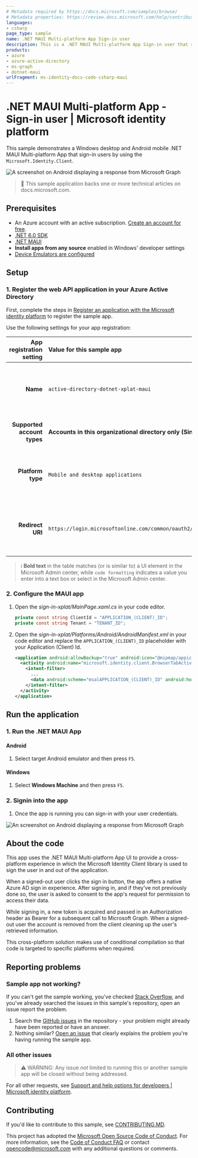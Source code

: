 ```yaml
---
# Metadata required by https://docs.microsoft.com/samples/browse/
# Metadata properties: https://review.docs.microsoft.com/help/contribute/samples/process/onboarding?branch=main#add-metadata-to-readme
languages:
- csharp
page_type: sample
name: .NET MAUI Multi-platform App Sign-in user
description: This is a .NET MAUI Multi-platform App Sign-in user that sign-in users. The code in this sample is used by one or more articles on docs.microsoft.com.
products:
- azure
- azure-active-directory
- ms-graph
- dotnet-maui
urlFragment: ms-identity-docs-code-csharp-maui
---
```


<!-- SAMPLE ID: DOCS-CODE-029 (desktop) and DOCS-CODE-035 (mobile) -->
# .NET MAUI Multi-platform App - Sign-in user | Microsoft identity platform

<!-- Build badges here
![Build passing.](https://img.shields.io/badge/build-passing-brightgreen.svg) ![Code coverage.](https://img.shields.io/badge/coverage-100%25-brightgreen.svg) ![License.](https://img.shields.io/badge/license-MIT-green.svg)
-->

This sample demonstrates a Windows desktop and Android mobile .NET MAUI Multi-platform App that sign-in users by using the `Microsoft.Identity.Client`.

![A screenshot on Android displaying a response from Microsoft Graph](./app.png)

> :page_with_curl: This sample application backs one or more technical articles on docs.microsoft.com.

## Prerequisites

- An Azure account with an active subscription. [Create an account for free](https://azure.microsoft.com/free/).
- [.NET 6.0 SDK](https://dotnet.microsoft.com/download/dotnet/6.0)
- [.NET MAUI](https://docs.microsoft.com/en-us/dotnet/maui/get-started/installation)
- **Install apps from any source** enabled in Windows' developer settings
- [Device Emulators are configured](https://docs.microsoft.com/en-us/dotnet/maui/get-started/first-app)

## Setup

### 1. Register the web API application in your Azure Active Directory

First, complete the steps in [Register an application with the Microsoft identity platform](https://docs.microsoft.com/azure/active-directory/develop/quickstart-register-app) to register the sample app.

Use the following settings for your app registration:

| App registration <br/> setting | Value for this sample app                                           | Notes                                                                                                       |
|-------------------------------:|:--------------------------------------------------------------------|:------------------------------------------------------------------------------------------------------------|
| **Name**                       | `active-directory-dotnet-xplat-maui`                                | Suggested value for this sample. <br/> You can change the app name at any time.                             |
| **Supported account types**    | **Accounts in this organizational directory only (Single tenant)**  | Required for this sample. <br/> Support for the Single tenant.                                              |
| **Platform type**              | `Mobile and desktop applications`                                   | Required value for this sample. <br/> Enables the required and optional settings for the app type.          |
| **Redirect URI**               | `https://login.microsoftonline.com/common/oauth2/nativeclient`      | Required value for this sample. <br/> You can change that later in your own implementation.                 |

> :information_source: **Bold text** in the table matches (or is similar to) a UI element in the Microsoft Admin center, while `code formatting` indicates a value you enter into a text box or select in the Microsoft Admin center.

### 2. Configure the MAUI app

1. Open the _sign-in-xplat/MainPage.xaml.cs_ in your code editor.

    ```csharp
    private const string ClientId = "APPLICATION_(CLIENT)_ID";
    private const string Tenant = "TENANT_ID";
    ```

1. Open the _sign-in-xplat/Platforms/Android/AndroidManifest.xml_ in your code editor and replace the `APPLICATION_(CLIENT)_ID` placeholder with your Application (Client) Id.

    ```xml
    <application android:allowBackup="true" android:icon="@mipmap/appicon" android:roundIcon="@mipmap/appicon_round">
      <activity android:name="microsoft.identity.client.BrowserTabActivity"  android:exported="true">
        <intent-filter>
          ...
          <data android:scheme="msalAPPLICATION_(CLIENT)_ID" android:host="auth" />
        </intent-filter>
      </activity>
    </application>
    ```

## Run the application

### 1. Run the .NET MAUI App

#### Android

1. Select target Android emulator and then press `F5`.

#### Windows

1. Select **Windows Machine** and then press `F5`.

### 2. Signin into the app

1. Once the app is running you can sign-in with your user credentials.

![An screenshot on Android displaying a response from Microsoft Graph](./app.png)

## About the code


This app uses the .NET MAUI Multi-platform App UI to provide a cross-platform experience in which the Microsoft Identity Client library is used to sign the user in and out of the application.

When a signed-out user clicks the sign in button, the app offers a native Azure AD sign in experience. After signing in, and if they've not previously done so, the user is asked to consent to the app's request for permission to access their data.

While signing in, a new token is acquired and passed in an Authorization header as Bearer for a subsequent call to Microsoft Graph. When a signed-out user the account is removed from the client cleaning up the user's retrieved information.

This cross-platform solution makes use of conditional compilation so that code is targeted to specific platforms when required.

## Reporting problems

### Sample app not working?

If you can't get the sample working, you've checked [Stack Overflow](http://stackoverflow.com/questions/tagged/msal), and you've already searched the issues in this sample's repository, open an issue report the problem.

1. Search the [GitHub issues](../../../../issues) in the repository - your problem might already have been reported or have an answer.
1. Nothing similar? [Open an issue](LINK_HERE) that clearly explains the problem you're having running the sample app.

### All other issues

> :warning: WARNING: Any issue _not_ limited to running this or another sample app will be closed without being addressed.

For all other requests, see [Support and help options for developers | Microsoft identity platform](https://docs.microsoft.com/azure/active-directory/develop/developer-support-help-options).

## Contributing

If you'd like to contribute to this sample, see [CONTRIBUTING.MD](/CONTRIBUTING.md).

This project has adopted the [Microsoft Open Source Code of Conduct](https://opensource.microsoft.com/codeofconduct/). For more information, see the [Code of Conduct FAQ](https://opensource.microsoft.com/codeofconduct/faq/) or contact [opencode@microsoft.com](mailto:opencode@microsoft.com) with any additional questions or comments.
